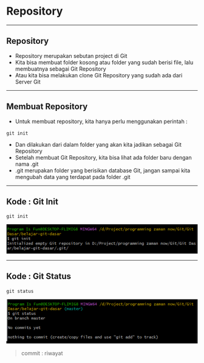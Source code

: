 # Repository

---

## Repository

- Repository merupakan sebutan project di Git
- Kita bisa membuat folder kosong atau folder yang sudah berisi file, lalu membuatnya sebagai Git Repository
- Atau kita bisa melakukan clone Git Repository yang sudah ada dari Server Git

---

## Membuat Repository

- Untuk membuat repository, kita hanya perlu menggunakan perintah :
```
git init
```
- Dan dilakukan dari dalam folder yang akan kita jadikan sebagai Git Repository
- Setelah membuat Git Repository, kita bisa lihat ada folder baru dengan nama .git
- .git merupakan folder yang berisikan database Git, jangan sampai kita mengubah data yang terdapat pada folder .git

---

## Kode : Git Init

```
git init
```

![1](../assets/img/4/1.PNG)

---

## Kode : Git Status

```
git status
```

![2](../assets/img/4/2.PNG)

> commit : riwayat